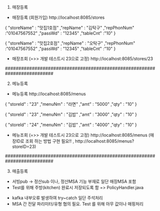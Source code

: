 


1. 매장등록

* 매장등록 (회원가입)
http://localhost:8085/stores

{
 "storeName" : "맛집1호점"
,"repName" : "김탁구"
,"repPhonNum" :"01047567552"
,"passWd" : "12345"
,"tableCnt" :"10"
}

{
 "storeName" : "맛집2호점"
,"repName" : "오탁구"
,"repPhonNum" :"01047567552"
,"passWd" : "12345"
,"tableCnt" :"10"
}


* 매장조회 (=>> 개발 테스트시 23으로 고정)
http://localhost:8085/stores/23


##########################################################################


2. 메뉴등록

* 메뉴등록
http://localhost:8085/menus

{
"storeId" : "23"
,"menuNm" : "라면"
,"amt" : "5000"
,"qty" : "10"
}

{
"storeId" : "23"
,"menuNm" : "김밥"
,"amt" : "3000"
,"qty" : "10"
}

{
"storeId" : "24"
,"menuNm" : "김밥"
,"amt" : "4000"
,"qty" : "10"
}


* 메뉴조회 (=>> 개발 테스트시 23으로 고정)
http://localhost:8085/menus   (매장ID로 조회 하는 방법 구현 필요!! , http://localhost:8085/menus?storeID=23)


##########################################################################

3. 매출등록

* 서빙pub -> 정산sub 이나, 정산MSA 기능 부재로 일단 매장MSA 포함
* Test를 위해 주방(kitchen) 완료시 저장되도록 함 => PolicyHandler.java
 - kafka 내부오류 발생하여 try~catch 일단 주석처리
 - MSA 간 전달 파리미터/유형 협의 필요. Test 를 위해 아무 값이나 매핑처리

 
